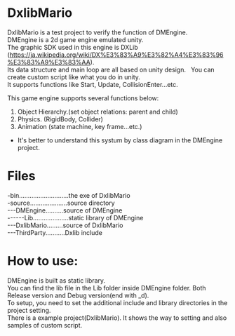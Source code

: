 # DxlibMario
DxlibMario is a test project to verify the function of DMEngine.   
DMEngine is a 2d game engine emulated unity.   
The graphic SDK used in this engine is DXLib (https://ja.wikipedia.org/wiki/DX%E3%83%A9%E3%82%A4%E3%83%96%E3%83%A9%E3%83%AA).  
Its data structure and main loop are all based on unity design.  
You can create custom script like what you do in unity.  
It supports functions like Start, Update, CollisionEnter...etc.

This game engine supports several functions below: <br />
1. Object Hierarchy.(set object relations: parent and child)
2. Physics. (RigidBody, Collider)
3. Animation (state machine, key frame...etc.)
* It's better to understand this systum by class diagram in the DMEngine project.

# Files
-bin............................the exe of DxlibMario   
-source.....................source directory   
---DMEngine..........source of DMEngine   
------Lib....................static library of DMEngine  
---DxlibMario.........source of DxlibMario  
---ThirdParty...........Dxlib include  

# How to use:
DMEngine is built as static library.  
You can find the lib file in the Lib folder inside DMEngine folder. Both Release version and Debug version(end with _d).  
To setup, you need to set the additional include and library directories in the project setting.  
There is a example project(DxlibMario). It shows the way to setting and also samples of custom script. 
